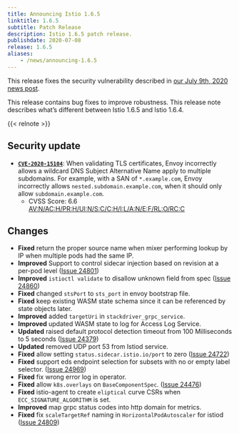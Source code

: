 ```yaml
---
title: Announcing Istio 1.6.5
linktitle: 1.6.5
subtitle: Patch Release
description: Istio 1.6.5 patch release.
publishdate: 2020-07-08
release: 1.6.5
aliases:
    - /news/announcing-1.6.5
---
```


This release fixes the security vulnerability described in [our July 9th, 2020 news post](/news/security/istio-security-2020-008).

This release contains bug fixes to improve robustness. This release note describes
what’s different between Istio 1.6.5 and Istio 1.6.4.

{{< relnote >}}

## Security update

- __[`CVE-2020-15104`](https://cve.mitre.org/cgi-bin/cvename.cgi?name=CVE-2020-15104)__:
When validating TLS certificates, Envoy incorrectly allows a wildcard DNS Subject Alternative Name apply to multiple subdomains. For example, with a SAN of `*.example.com`, Envoy incorrectly allows `nested.subdomain.example.com`, when it should only allow `subdomain.example.com`.
    - CVSS Score: 6.6 [AV:N/AC:H/PR:H/UI:N/S:C/C:H/I:L/A:N/E:F/RL:O/RC:C](https://nvd.nist.gov/vuln-metrics/cvss/v3-calculator?vector=AV:N/AC:H/PR:H/UI:N/S:C/C:H/I:L/A:N/E:F/RL:O/RC:C&version=3.1)

## Changes

- **Fixed** return the proper source name when mixer performing lookup by IP when multiple pods had the same IP.
- **Improved** Support to control sidecar injection based on revision at a per-pod level ([Issue 24801](https://github.com/istio/istio/issues/24801))
- **Improved** `istioctl validate` to disallow unknown field from spec ([Issue 24860](https://github.com/istio/istio/issues/24860))
- **Fixed** changed `stsPort` to `sts_port` in envoy bootstrap file.
- **Fixed** keep existing WASM state schema since it can be referenced by state objects later.
- **Improved** added `targetUri` in `stackdriver_grpc_service`.
- **Improved** updated WASM state to log for Access Log Service.
- **Updated** raised default protocol detection timeout from 100 Milliseconds to 5 seconds ([Issue 24379](https://github.com/istio/istio/issues/24379))
- **Updated** removed UDP port 53 from Istiod service.
- **Fixed** allow setting `status.sidecar.istio.io/port` to zero ([Issue 24722](https://github.com/istio/istio/issues/24722))
- **Fixed**  support eds endpoint selection for subsets with no or empty label selector. ([Issue 24969](https://github.com/istio/istio/issues/24969))
- **Fixed** fix wrong error log in operator.
- **Fixed** allow `k8s.overlays` on `BaseComponentSpec`. ([Issue 24476](https://github.com/istio/istio/issues/24476))
- **Fixed** istio-agent to create `eliptical` curve CSRs when `ECC_SIGNATURE_ALGORITHM` is set.
- **Improved** map grpc status codes into http domain for metrics.
- **Fixed** fix `scaleTargetRef` naming in `HorizontalPodAutoscaler` for istiod ([Issue 24809](https://github.com/istio/istio/issues/24809))
